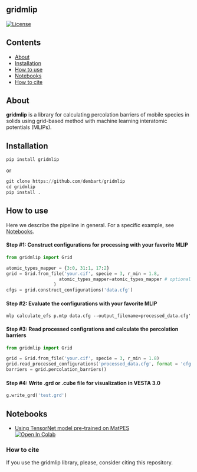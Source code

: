 ## gridmlip
<p align="left">
<a href="https://github.com/dembart/gridmlip/blob/main/LICENSE"><img alt="License" src="https://img.shields.io/badge/license-MIT-darkred"></a>


## Contents
- [About](#about)
- [Installation](#installation)
- [How to use](#how-to-use)
- [Notebooks](#notebooks)
- [How to cite](#how-to-cite)


## About

**gridmlip** is a library for calculating percolation barriers of mobile species in solids using grid-based method with machine learning interatomic potentials (MLIPs).

## Installation

```
pip install gridmlip
```
or

```python
git clone https://github.com/dembart/gridmlip
cd gridmlip
pip install .
```

## How to use
Here we describe the pipeline in general. For a specific example, see [Notebooks](#notebooks).

#### Step #1: Construct configurations for processing with your favorite MLIP
```python
from gridmlip import Grid

atomic_types_mapper = {3:0, 31:1, 17:2}
grid = Grid.from_file('your.cif', specie = 3, r_min = 1.8, 
                    atomic_types_mapper=atomic_types_mapper # optional
                  )
cfgs = grid.construct_configurations('data.cfg')
```

#### Step #2: Evaluate the configurations with your favorite MLIP

```
mlp calculate_efs p.mtp data.cfg --output_filename=processed_data.cfg'
```

#### Step #3: Read processed configrations and calculate the percolation barriers

```python
from gridmlip import Grid

grid = Grid.from_file('your.cif', specie = 3, r_min = 1.8)
grid.read_processed_configurations('processed_data.cfg', format = 'cfg')
barriers = grid.percolation_barriers()
```

#### Step #4: Write .grd or .cube file for visualization in VESTA 3.0

```python
g.write_grd('test.grd')
```

## Notebooks


- [Using TensorNet model pre-trained on MatPES](notebooks/TensorNet_MatPES.ipynb)    
[![Open In Colab](https://colab.research.google.com/assets/colab-badge.svg)](https://colab.research.google.com/drive/14gabZ-u19K-_I_e7-g67N8-xtPIN36Nw#sandboxMode=true&scrollTo=5TySp6C6UBoZ)


### How to cite
If you use the gridmlip library, please, consider citing this repository.

